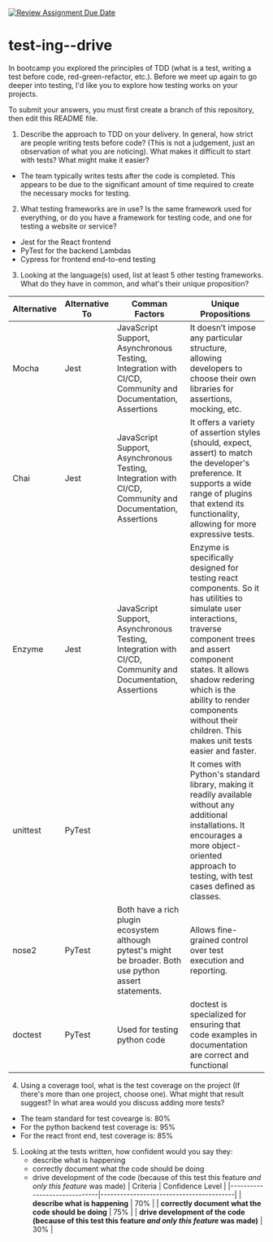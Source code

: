 [![Review Assignment Due Date](https://classroom.github.com/assets/deadline-readme-button-22041afd0340ce965d47ae6ef1cefeee28c7c493a6346c4f15d667ab976d596c.svg)](https://classroom.github.com/a/ycVsfoVh)
# test-ing--drive

In bootcamp you explored the principles of TDD (what is a test, writing a test before code, red-green-refactor, etc.). Before we meet up again to go deeper into testing, I'd like you to explore how testing works on your projects.

To submit your answers, you must first create a branch of this repository, then edit this README file.

1. Describe the approach to TDD on your delivery. In general, how strict are people writing tests before code? (This is not a judgement, just an observation of what you are noticing). What makes it difficult to start with tests? What might make it easier?

- The team typically writes tests after the code is completed. This appears to be due to the significant amount of time required to create the necessary mocks for testing.

2. What testing frameworks are in use? Is the same framework used for everything, or do you have a framework for testing code, and one for testing a website or service?

- Jest for the React frontend
- PyTest for the backend Lambdas
- Cypress for frontend end-to-end testing

3. Looking at the language(s) used, list at least 5 other testing frameworks. What do they have in common, and what's their unique proposition?

| Alternative | Alternative To | Comman Factors | Unique Propositions |
|----------|----------|----------|----------|
| Mocha | Jest | JavaScript Support, Asynchronous Testing, Integration with CI/CD, Community and Documentation, Assertions | It doesn’t impose any particular structure, allowing developers to choose their own libraries for assertions, mocking, etc. |
| Chai | Jest | JavaScript Support, Asynchronous Testing, Integration with CI/CD, Community and Documentation, Assertions | It offers a variety of assertion styles (should, expect, assert) to match the developer's preference. It supports a wide range of plugins that extend its functionality, allowing for more expressive tests.|
| Enzyme | Jest | JavaScript Support, Asynchronous Testing, Integration with CI/CD, Community and Documentation, Assertions | Enzyme is specifically designed for testing react components. So it has utilities to simulate user interactions, traverse component trees and assert component states. It allows shadow redering which is the ability to render components without their children. This makes unit tests easier and faster. |
| unittest | PyTest | | It comes with Python's standard library, making it readily available without any additional installations. It encourages a more object-oriented approach to testing, with test cases defined as classes. |
| nose2 | PyTest | Both have a rich plugin ecosystem although pytest's might be broader. Both use python assert statements.| Allows fine-grained control over test execution and reporting. |
| doctest | PyTest | Used for testing python code | doctest is specialized for ensuring that code examples in documentation are correct and functional |

4. Using a coverage tool, what is the test coverage on the project (If there's more than one project, choose one). What might that result suggest? In what area would you discuss adding more tests?

- The team standard for test covearge is: 80%
- For the python backend test coverage is: 95%
- For the react front end, test coverage is: 85%

5. Looking at the tests written, how confident would you say they:
    - describe what is happening
    - correctly document what the code should be doing
    - drive development of the code (because of this test this feature *and only this feature* was made)
| Criteria                      | Confidence Level                              |
|------------------------------|-----------------------------------------|
| **describe what is happening**      | 70% |
| **correctly document what the code should be doing**           | 75% |
| **drive development of the code (because of this test this feature *and only this feature* was made)**                 | 30% |

